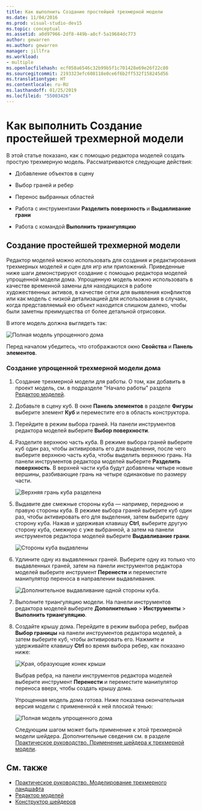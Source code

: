 ```yaml
---
title: Как выполнить Создание простейшей трехмерной модели
ms.date: 11/04/2016
ms.prod: visual-studio-dev15
ms.topic: conceptual
ms.assetid: a0d97966-2df8-449b-a8cf-5a19684dc773
author: gewarren
ms.author: gewarren
manager: jillfra
ms.workload:
- multiple
ms.openlocfilehash: ecf050a6546c32b99b5f1c701428e69e26f22c80
ms.sourcegitcommit: 2193323efc608118e0ce6f6b2ff532f158245d56
ms.translationtype: HT
ms.contentlocale: ru-RU
ms.lasthandoff: 01/25/2019
ms.locfileid: "55003426"
---
```

# <a name="how-to-create-a-basic-3d-model"></a>Как выполнить Создание простейшей трехмерной модели

В этой статье показано, как с помощью редактора моделей создать простую трехмерную модель. Рассматриваются следующие действия:

-   Добавление объектов в сцену

-   Выбор граней и ребер

-   Перенос выбранных областей

-   Работа с инструментами **Разделить поверхность** и **Выдавливание грани**

-   Работа с командой **Выполнить триангуляцию**

## <a name="create-a-basic-3d-model"></a>Создание простейшей трехмерной модели
 Редактор моделей можно использовать для создания и редактирования трехмерных моделей и сцен для игр или приложений. Приведенные ниже шаги демонстрируют создание с помощью редактора моделей упрощенной модели дома. Упрощенную модель можно использовать в качестве временной замены для находящихся в работе художественных активов, в качестве сетки для выявления конфликтов или как модель с низкой детализацией для использования в случаях, когда представляемый ею объект находится слишком далеко, чтобы были заметны преимущества от более детальной отрисовки.

 В итоге модель должна выглядеть так:

 ![Полная модель упрощенного дома](../designers/media/gfx_model_demo_house_final.png)

 Перед началом убедитесь, что отображаются окно **Свойства** и **Панель элементов**.

### <a name="to-create-a-simplified-3d-model-of-a-house"></a>Создание упрощенной трехмерной модели дома

1. Создание трехмерной модели для работы. О том, как добавить в проект модель, см. в подразделе "Начало работы" раздела [Редактор моделей](../designers/model-editor.md).

2. Добавьте в сцену куб. В окне **Панель элементов** в разделе **Фигуры** выберите элемент **Куб** и переместите его в область конструктора.

3. Перейдите в режим выбора граней. На панели инструментов редактора моделей выберите **Выбор поверхности**.

4. Разделите верхнюю часть куба. В режиме выбора граней выберите куб один раз, чтобы активировать его для выделения, после чего выберите верхнюю часть куба, чтобы выделить верхнюю грань. На панели инструментов редактора моделей выберите **Разделить поверхность**. В верхней части куба будут добавлены четыре новые вершины, разбивающие грань на четыре одинаковые по размеру части.

    ![Верхняя грань куба разделена](../designers/media/gfx_model_demo_house_subdiv.png)

5. Выдавите две смежные стороны куба — например, переднюю и правую стороны куба. В режиме выбора граней выберите куб один раз, чтобы активировать его для выделения, затем выберите одну сторону куба. Нажав и удерживая клавишу **Ctrl**, выберите другую сторону куба, смежную с уже выбранной, а затем на панели инструментов редактора моделей выберите **Выдавливание грани**.

    ![Стороны куба выдавлены](../designers/media/gfx_model_demo_house_extrude.png)

6. Удлините одну из выдавленных граней. Выберите одну из только что выдавленных граней, затем на панели инструментов редактора моделей выберите инструмент **Перенести** и переместите манипулятор переноса в направлении выдавливания.

    ![Дополнительное выдавливание одной стороны куба.](../designers/media/gfx_model_demo_house_extend.png)

7. Выполните триангуляцию модели. На панели инструментов редактора моделей выберите **Дополнительно** > **Инструменты** > **Выполнить триангуляцию**.

8. Создайте крышу дома. Перейдите в режим выбора ребер, выбрав **Выбор границы** на панели инструментов редактора моделей, а затем выберите куб, чтобы активировать его. Нажмите и удерживайте клавишу **Ctrl** во время выбора ребер, как показано ниже:

    ![Края, образующие конек крыши](../designers/media/gfx_model_demo_house_edges.png)

    Выбрав ребра, на панели инструментов редактора моделей выберите инструмент **Перенести** и переместите манипулятор переноса вверх, чтобы создать крышу дома.

   Упрощенная модель дома готова. Ниже показана окончательная версия модели с примененной к ней плоской тенью:

   ![Полная модель упрощенного дома](../designers/media/gfx_model_demo_house_final.png)

   Следующим шагом может быть применение к этой трехмерной модели шейдера. Дополнительные сведения см. в разделе [Практическое руководство. Применение шейдера к трехмерной модели](../designers/how-to-apply-a-shader-to-a-3-d-model.md).

## <a name="see-also"></a>См. также

- [Практическое руководство. Моделирование трехмерного ландшафта](../designers/how-to-model-3-d-terrain.md)
- [Редактор моделей](../designers/model-editor.md)
- [Конструктор шейдеров](../designers/shader-designer.md)

